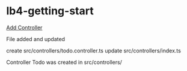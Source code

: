 # lb4-getting-start

[Add Controller](https://medium.com/@krishsoftware1991/create-your-first-controller-in-loopback4-42119aa23d)

File added and updated

create src/controllers/todo.controller.ts
update src/controllers/index.ts

Controller Todo was created in src/controllers/
